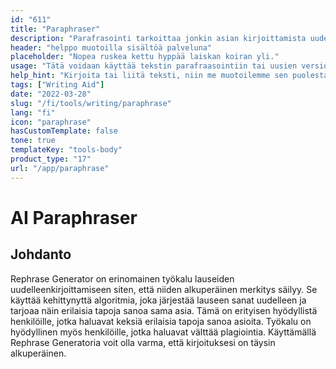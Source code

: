 ```yaml
---
id: "611"
title: "Paraphraser"
description: "Parafrasointi tarkoittaa jonkin asian kirjoittamista uudelleen omin sanoin. Sitä käytetään usein tiivistämään tai yksinkertaistamaan tekstiä tai tekemään siitä ymmärrettävämpää. Parafrasointia voidaan käyttää myös luomaan uusia versioita olemassa olevasta sisällöstä tai luomaan sisältöä, joka on helpommin laajemman yleisön saatavilla."
header: "helppo muotoilla sisältöä palveluna"
placeholder: "Nopea ruskea kettu hyppää laiskan koiran yli."
usage: "Tätä voidaan käyttää tekstin parafraasointiin tai uusien versioiden luomiseen olemassa olevasta sisällöstä."
help_hint: "Kirjoita tai liitä teksti, niin me muotoilemme sen puolestasi."
tags: ["Writing Aid"]
date: "2022-03-28"
slug: "/fi/tools/writing/paraphrase"
lang: "fi"
icon: "paraphrase"
hasCustomTemplate: false
tone: true
templateKey: "tools-body"
product_type: "17"
url: "/app/paraphrase"
---
```


# AI Paraphraser

## Johdanto

Rephrase Generator on erinomainen työkalu lauseiden uudelleenkirjoittamiseen siten, että niiden alkuperäinen merkitys säilyy. Se käyttää kehittynyttä algoritmia, joka järjestää lauseen sanat uudelleen ja tarjoaa näin erilaisia tapoja sanoa sama asia. Tämä on erityisen hyödyllistä henkilöille, jotka haluavat keksiä erilaisia tapoja sanoa asioita. Työkalu on hyödyllinen myös henkilöille, jotka haluavat välttää plagiointia. Käyttämällä Rephrase Generatoria voit olla varma, että kirjoituksesi on täysin alkuperäinen.
